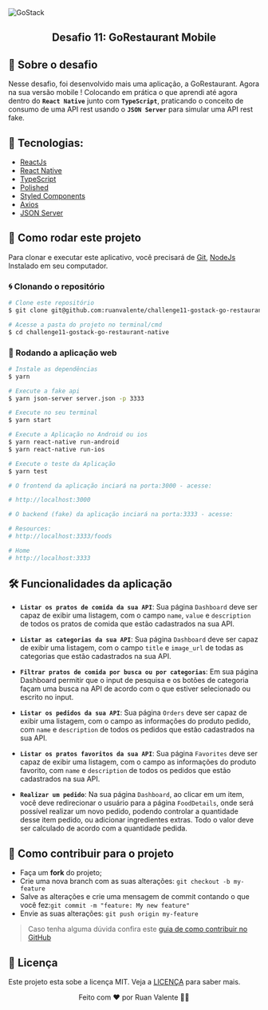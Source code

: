 <img alt="GoStack" src="https://storage.googleapis.com/golden-wind/bootcamp-gostack/header-desafios.png" />

<h2 align="center">
  Desafio 11: GoRestaurant Mobile
</h2>

## 🚀 Sobre o desafio

Nesse desafio, foi desenvolvido mais uma aplicação, a GoRestaurant. Agora na sua versão mobile ! Colocando em prática o que aprendi até agora dentro do **`React Native`** junto com **`TypeScript`**, praticando o conceito de consumo de uma API rest usando o **`JSON Server`** para simular uma API rest fake.


## 🔨 Tecnologias:

- [ReactJs][reactjs]
- [React Native](https://reactnative.dev/)
- [TypeScript][typescript]
- [Polished](https://github.com/styled-components/polished)
- [Styled Components](https://styled-components.com/)
- [Axios][axios]
- [JSON Server](https://www.npmjs.com/package/json-server)

## 🚀 Como rodar este projeto

Para clonar e executar este aplicativo, você precisará de [Git](https://git-scm.com), [NodeJs][nodejs] Instalado em seu computador.

### 🌀 Clonando o repositório

```bash
# Clone este repositório
$ git clone git@github.com:ruanvalente/challenge11-gostack-go-restaurant-native.git

# Acesse a pasta do projeto no terminal/cmd
$ cd challenge11-gostack-go-restaurant-native
```

### 🧭 Rodando a aplicação web

```bash
# Instale as dependências
$ yarn

# Execute a fake api
$ yarn json-server server.json -p 3333

# Execute no seu terminal 
$ yarn start

# Execute a Aplicação no Android ou ios
$ yarn react-native run-android 
$ yarn react-native run-ios

# Execute o teste da Aplicação
$ yarn test

# O frontend da aplicação inciará na porta:3000 - acesse: 

# http://localhost:3000

# O backend (fake) da aplicação inciará na porta:3333 - acesse:

# Resources:
# http://localhost:3333/foods

# Home
# http://localhost:3333

```

## 🛠 Funcionalidades da aplicação

- **`Listar os pratos de comida da sua API`**: Sua página `Dashboard` deve ser capaz de exibir uma listagem, com o campo `name`, `value` e  `description` de todos os pratos de comida que estão cadastrados na sua API.

- **`Listar as categorias da sua API`**: Sua página `Dashboard` deve ser capaz de exibir uma listagem, com o campo `title` e `image_url` de todas as categorias que estão cadastrados na sua API.

- **`Filtrar pratos de comida por busca ou por categorias`**: Em sua página Dashboard permitir que o input de pesquisa e os botões de categoria façam uma busca na API de acordo com o que estiver selecionado ou escrito no input.

- **`Listar os pedidos da sua API`**: Sua página `Orders` deve ser capaz de exibir uma listagem, com o campo as informações do produto pedido, com `name` e `description` de todos os pedidos que estão cadastrados na sua API.

- **`Listar os pratos favoritos da sua API`**: Sua página `Favorites` deve ser capaz de exibir uma listagem, com o campo as informações do produto favorito, com `name` e `description` de todos os pedidos que estão cadastrados na sua API.

- **`Realizar um pedido`**: Na sua página `Dashboard`, ao clicar em um item, você deve redirecionar o usuário para a página `FoodDetails`, onde será possível realizar um novo pedido, podendo controlar a quantidade desse item pedido, ou adicionar ingredientes extras. Todo o valor deve ser calculado de acordo com a quantidade pedida.


## 🤔 Como contribuir para o projeto

- Faça um **fork** do projeto;
- Crie uma nova branch com as suas alterações: `git checkout -b my-feature`
- Salve as alterações e crie uma mensagem de commit contando o que você fez:`git commit -m "feature: My new feature"`
- Envie as suas alterações: `git push origin my-feature`

> Caso tenha alguma dúvida confira este [guia de como contribuir no GitHub](https://github.com/firstcontributions/first-contributions)

## 📝 Licença

Este projeto esta sobe a licença MIT. Veja a [LICENÇA][license] para saber mais.

<p align="center">
Feito com ❤️ por Ruan Valente 👋🏽 
</p>

[nodejs]: https://nodejs.org/
[express]: https://expressjs.com/
[uuidv4]: https://www.npmjs.com/package/uuidv4
[nodemon]: https://www.npmjs.com/package/nodemon
[rs]: https://rocketseat.com.br
[license]: https://opensource.org/licenses/MIT
[postgres]: https://www.postgresql.org/
[multer]: https://www.npmjs.com/package/multer
[reactjs]: https://reactjs.org/
[axios]: https://www.npmjs.com/package/axios
[babel]: https://babeljs.io/
[webpack]: https://webpack.js.org/
[rs]: https://rocketseat.com.br
[license]: https://opensource.org/licenses/MIT
[typescript]: https://www.typescriptlang.org/

